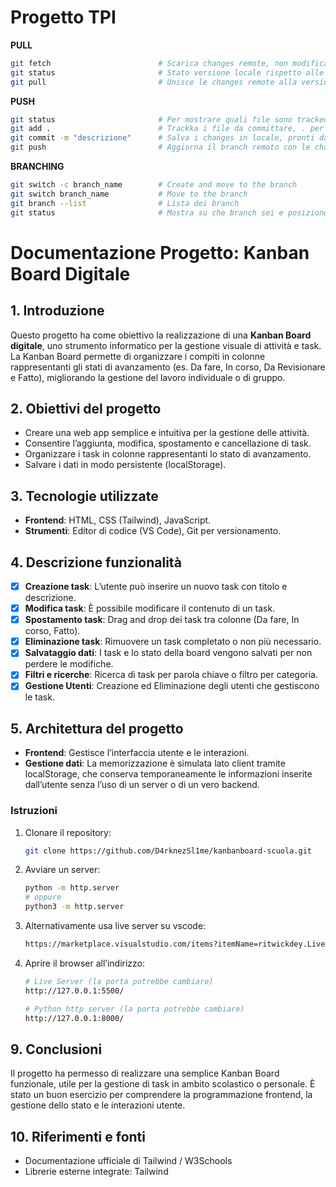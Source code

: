 # Progetto TPI
**PULL**
```bash
git fetch                        # Scarica changes remote, non modifica copia locale
git status                       # Stato versione locale rispetto alle changes remote
git pull                         # Unisce le changes remote alla versione locale
```

**PUSH**
```bash
git status                       # Per mostrare quali file sono tracked per il commit
git add .                        # Trackka i file da committare, . per tutti, se no scrivere il nome
git commit -m "descrizione"      # Salva i changes in locale, pronti da essere pushati, best practice fare molti commit cosi da avere checkpoints dello stato del lavoro, descrizioni piu dettagliati di ogni cambiamento cosi da poter poi resettare a un commit intermedio in caso di errori o bug
git push                         # Aggiorna il branch remoto con le changes locali committate
```

**BRANCHING**
```bash
git switch -c branch_name        # Create and move to the branch
git switch branch_name           # Move to the branch
git branch --list                # Lista dei branch
git status                       # Mostra su che branch sei e posizione rispetto al main
```


# Documentazione Progetto: Kanban Board Digitale

## 1. Introduzione

Questo progetto ha come obiettivo la realizzazione di una **Kanban Board digitale**, uno strumento informatico per la gestione visuale di attività e task. La Kanban Board permette di organizzare i compiti in colonne rappresentanti gli stati di avanzamento (es. Da fare, In corso, Da Revisionare e Fatto), migliorando la gestione del lavoro individuale o di gruppo.

## 2. Obiettivi del progetto

* Creare una web app semplice e intuitiva per la gestione delle attività.
* Consentire l’aggiunta, modifica, spostamento e cancellazione di task.
* Organizzare i task in colonne rappresentanti lo stato di avanzamento.
* Salvare i dati in modo persistente (localStorage).

## 3. Tecnologie utilizzate

* **Frontend**: HTML, CSS (Tailwind), JavaScript.
* **Strumenti**: Editor di codice (VS Code), Git per versionamento.

## 4. Descrizione funzionalità

* [x] **Creazione task**: L’utente può inserire un nuovo task con titolo e descrizione.
* [x] **Modifica task**: È possibile modificare il contenuto di un task.
* [x] **Spostamento task**: Drag and drop dei task tra colonne (Da fare, In corso, Fatto).
* [x] **Eliminazione task**: Rimuovere un task completato o non più necessario.
* [x] **Salvataggio dati**: I task e lo stato della board vengono salvati per non perdere le modifiche.
* [x] **Filtri e ricerche**: Ricerca di task per parola chiave o filtro per categoria.
* [x] **Gestione Utenti**: Creazione ed Eliminazione degli utenti che gestiscono le task.

## 5. Architettura del progetto

* **Frontend**: Gestisce l’interfaccia utente e le interazioni.
* **Gestione dati**: La memorizzazione è simulata lato client tramite localStorage, che conserva temporaneamente le informazioni inserite dall’utente senza l’uso di un server o di un vero backend.


### Istruzioni

1. Clonare il repository:

   ```bash
   git clone https://github.com/D4rknezSl1me/kanbanboard-scuola.git
   ```
2. Avviare un server:

   ```bash
   python -m http.server
   # oppure
   python3 -m http.server
   ```
3. Alternativamente usa live server su vscode:

   ```bash
   https://marketplace.visualstudio.com/items?itemName=ritwickdey.LiveServer
   ```
4. Aprire il browser all’indirizzo: 
   ```bash
   # Live Server (la porta potrebbe cambiare)
   http://127.0.0.1:5500/
   
   # Python http server (la porta potrebbe cambiare)
   http://127.0.0.1:8000/
   ```

## 9. Conclusioni

Il progetto ha permesso di realizzare una semplice Kanban Board funzionale, utile per la gestione di task in ambito scolastico o personale. È stato un buon esercizio per comprendere la programmazione frontend, la gestione dello stato e le interazioni utente.

## 10. Riferimenti e fonti

* Documentazione ufficiale di Tailwind / W3Schools 
* Librerie esterne integrate: Tailwind
